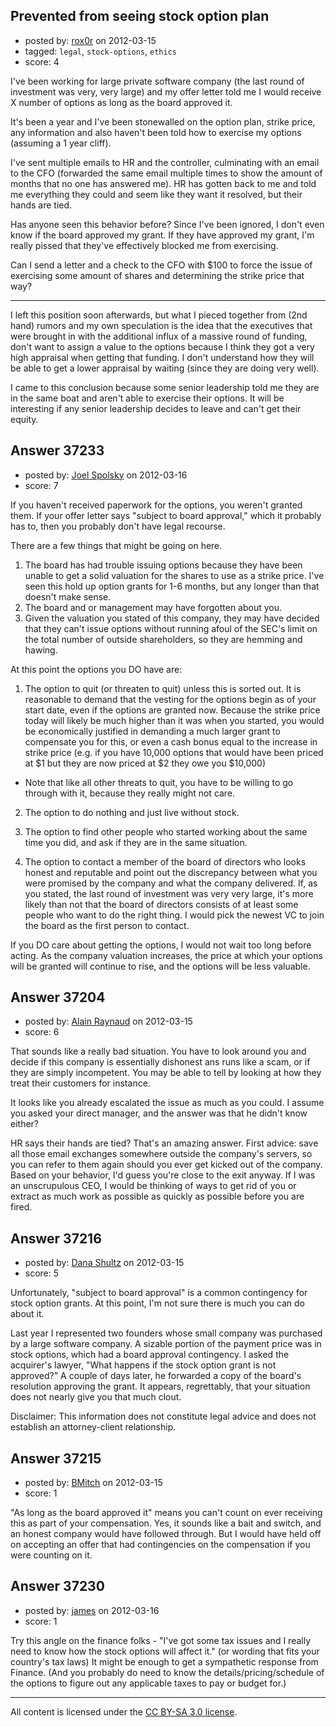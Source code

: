 ## Prevented from seeing stock option plan

- posted by: [rox0r](https://stackexchange.com/users/-1/16961-rox0r) on 2012-03-15
- tagged: `legal`, `stock-options`, `ethics`
- score: 4

I've been working for large private software company (the last round of investment was very, very large) and my offer letter told me I would receive X number of options as long as the board approved it. 

It's been a year and I've been stonewalled on the option plan, strike price, any information and also haven't been told how to exercise my options (assuming a 1 year cliff).

I've sent multiple emails to HR and the controller, culminating with an email to the CFO (forwarded the same email multiple times to show the amount of months that no one has answered me).  HR has gotten back to me and told me everything they could and seem like they want it resolved, but their hands are tied.

Has anyone seen this behavior before?  Since I've been ignored, I don't even know if the board approved my grant.  If they have approved my grant, I'm really pissed that they've effectively blocked me from exercising. 

 Can I send a letter and a check to the CFO with $100 to force the issue of exercising some amount of shares and determining the strike price that way?

----
I left this position soon afterwards, but what I pieced together from (2nd hand) rumors and my own speculation is the idea that the executives that were brought in with the additional influx of a massive round of funding, don't want to assign a value to the options because I think they got a very high appraisal when getting that funding.  I don't understand how they will be able to get a lower appraisal by waiting (since they are doing very well).  

I came to this conclusion because some senior leadership told me they are in the same boat and aren't able to exercise their options.  It will be interesting if any senior 
leadership decides to leave and can't get their equity.  


## Answer 37233

- posted by: [Joel Spolsky](https://stackexchange.com/users/-1/4335-joel-spolsky) on 2012-03-16
- score: 7

If you haven't received paperwork for the options, you weren't granted them. If your offer letter says "subject to board approval," which it probably has to, then you probably don't have legal recourse.

There are a few things that might be going on here.

1. The board has had trouble issuing options because they have been unable to get a solid valuation for the shares to use as a strike price. I've seen this hold up option grants for 1-6 months, but any longer than that doesn't make sense.
2. The board and or management may have forgotten about you.
3. Given the valuation you stated of this company, they may have decided that they can't issue options without running afoul of the SEC's limit on the total number of outside shareholders, so they are hemming and hawing.

At this point the options you DO have are:

1. The option to quit (or threaten to quit) unless this is sorted out. It is reasonable to demand that the vesting for the options begin as of your start date, even if the options are granted now. Because the strike price today will likely be much higher than it was when you started, you would be economically justified in demanding a much larger grant to compensate you for this, or even a cash bonus equal to the increase in strike price (e.g. if you have 10,000 options that would have been priced at $1 but they are now priced at $2 they owe you $10,000)

* Note that like all other threats to quit, you have to be willing to go through with it, because they really might not care.

2. The option to do nothing and just live without stock.

3. The option to find other people who started working about the same time you did, and ask if they are in the same situation.

4. The option to contact a member of the board of directors who looks honest and reputable and point out the discrepancy between what you were promised by the company and what the company delivered. If, as you stated, the last round of investment was very very large, it's more likely than not that the board of directors consists of at least some people who want to do the right thing. I would pick the newest VC to join the board as the first person to contact.

If you DO care about getting the options, I would not wait too long before acting. As the company valuation increases, the price at which your options will be granted will continue to rise, and the options will be less valuable.


## Answer 37204

- posted by: [Alain Raynaud](https://stackexchange.com/users/-1/502-alain-raynaud) on 2012-03-15
- score: 6

That sounds like a really bad situation. You have to look around you and decide if this company is essentially dishonest ans runs like a scam, or if they are simply incompetent. You may be able to tell by looking at how they treat their customers for instance.

It looks like you already escalated the issue as much as you could. I assume you asked your direct manager, and the answer was that he didn't know either?

HR says their hands are tied? That's an amazing answer. First advice: save all those email exchanges somewhere outside the company's servers, so you can refer to them again should you ever get kicked out of the company. Based on your behavior, I'd guess you're close to the exit anyway. If I was an unscrupulous CEO, I would be thinking of ways to get rid of you or extract as much work as possible as quickly as possible before you are fired.


## Answer 37216

- posted by: [Dana Shultz](https://stackexchange.com/users/-1/1841-dana-shultz) on 2012-03-15
- score: 5

Unfortunately, "subject to board approval" is a common contingency for stock option grants. At this point, I'm not sure there is much you can do about it.

Last year I represented two founders whose small company was purchased by a large software company. A sizable portion of the payment price was in stock options, which had a board approval contingency. I asked the acquirer's lawyer, "What happens if the stock option grant is not approved?" A couple of days later, he forwarded a copy of the board's resolution approving the grant. It appears, regrettably, that your situation does not nearly give you that much clout.

Disclaimer: This information does not constitute legal advice and does not establish an attorney-client relationship.


## Answer 37215

- posted by: [BMitch](https://stackexchange.com/users/-1/11142-bmitch) on 2012-03-15
- score: 1

"As long as the board approved it" means you can't count on ever receiving this as part of your compensation. Yes, it sounds like a bait and switch, and an honest company would have followed through. But I would have held off on accepting an offer that had contingencies on the compensation if you were counting on it.


## Answer 37230

- posted by: [james](https://stackexchange.com/users/-1/5800-james) on 2012-03-16
- score: 1

Try this angle on the finance folks - "I've got some tax issues and I really need to know how the stock options will affect it."  (or wording that fits your country's tax laws)  It might be enough to get a sympathetic response from Finance. (And you probably do need to know the details/pricing/schedule of the options to figure out any applicable taxes to pay or budget for.)



---

All content is licensed under the [CC BY-SA 3.0 license](https://creativecommons.org/licenses/by-sa/3.0/).
